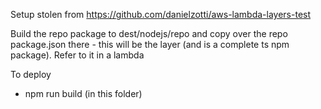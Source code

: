 Setup stolen from https://github.com/danielzotti/aws-lambda-layers-test

Build the repo package to dest/nodejs/repo and copy over the repo package.json there - this will be the layer (and is a complete ts npm package).
Refer to it in a lambda

To deploy
- npm run build (in this folder)